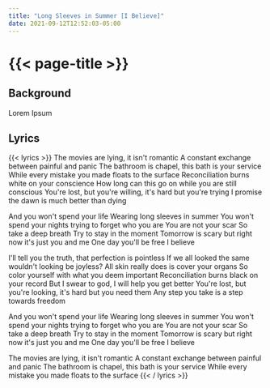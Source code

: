 ```yaml
---
title: "Long Sleeves in Summer [I Believe]"
date: 2021-09-12T12:52:03-05:00
---
```

# {{< page-title >}}

## Background
Lorem Ipsum

## Lyrics
{{< lyrics >}}
The movies are lying, it isn't romantic
A constant exchange between painful and panic
The bathroom is chapel, this bath is your service
While every mistake you made floats to the surface
Reconciliation burns white on your conscience
How long can this go on while you are still conscious
You're lost, but you're willing, it's hard but you're trying
I promise the dawn is much better than dying

And you won't spend your life
Wearing long sleeves in summer
You won't spend your nights trying to forget who you are
You are not your scar
So take a deep breath
Try to stay in the moment
Tomorrow is scary but right now it's just you and me
One day you'll be free
I believe

I'll tell you the truth, that perfection is pointless
If we all looked the same wouldn't looking be joyless?
All skin really does is cover your organs
So color yourself with what you deem important
Reconciliation burns black on your record
But I swear to god, I will help you get better
You're lost, but you're looking, it's hard but you need them
Any step you take is a step towards freedom

And you won't spend your life
Wearing long sleeves in summer
You won't spend your nights trying to forget who you are
You are not your scar
So take a deep breath
Try to stay in the moment
Tomorrow is scary but right now it's just you and me
One day you'll be free
I believe

The movies are lying, it isn't romantic
A constant exchange between painful and panic
The bathroom is chapel, this bath is your service
While every mistake you made floats to the surface
{{< / lyrics >}}
